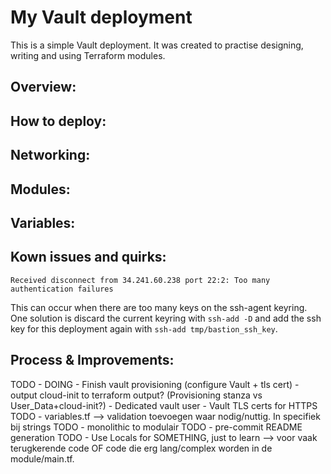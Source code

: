 # My Vault deployment

This is a simple Vault deployment.
It was created to practise designing, writing and using Terraform modules.

## Overview:

## How to deploy:

## Networking:

## Modules:

## Variables:

## Kown issues and quirks:

```
Received disconnect from 34.241.60.238 port 22:2: Too many authentication failures
```
This can occur when there are too many keys on the ssh-agent keyring. One solution is discard the current keyring with `ssh-add -D` and add the ssh key for this deployment again with `ssh-add tmp/bastion_ssh_key`.

## Process & Improvements:
TODO - DOING - Finish vault provisioning (configure Vault + tls cert)
        - output cloud-init to terraform output? (Provisioning stanza vs User_Data+cloud-init?)
        - Dedicated vault user
        - Vault TLS certs for HTTPS
TODO - variables.tf --> validation toevoegen waar nodig/nuttig. In specifiek bij strings
TODO - monolithic to modulair
TODO - pre-commit README generation
TODO - Use Locals for SOMETHING, just to learn --> voor vaak terugkerende code OF code die erg lang/complex worden in de module/main.tf.